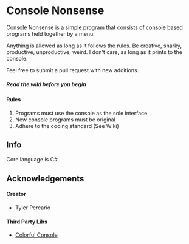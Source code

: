 # Console Nonsense
Console Nonsense is a simple program that consists of console based programs held together by a menu.

Anything is allowed as long as it follows the rules. Be creative, snarky, productive, unproductive, weird. I don't care, as long as it prints to the console.

Feel free to submit a pull request with new additions.

##### Read the wiki before you begin 

#### Rules
1. Programs must use the console as the sole interface
2. New console programs must be original
3. Adhere to the coding standard (See Wiki)

## Info
Core language is C#

## Acknowledgements 
#### Creator
* Tyler Percario

#### Third Party Libs
* [Colorful Console](http://colorfulconsole.com/)



